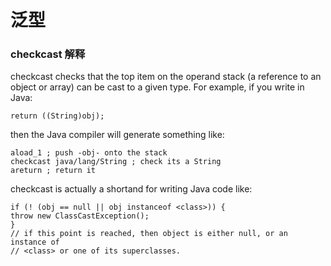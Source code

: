 # 泛型

### checkcast 解释
checkcast checks that the top item on the operand stack (a reference to an object or array) 
can be cast to a given type. For example, if you write in Java:

```
return ((String)obj);
```

then the Java compiler will generate something like:
```
aload_1 ; push -obj- onto the stack
checkcast java/lang/String ; check its a String
areturn ; return it
```


checkcast is actually a shortand for writing Java code like:
```
if (! (obj == null || obj instanceof <class>)) {
throw new ClassCastException();
}
// if this point is reached, then object is either null, or an instance of
// <class> or one of its superclasses.
```
